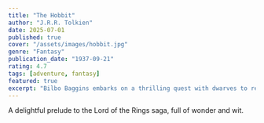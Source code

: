 ```yaml
---
title: "The Hobbit"
author: "J.R.R. Tolkien"
date: 2025-07-01
published: true
cover: "/assets/images/hobbit.jpg"
genre: "Fantasy"
publication_date: "1937-09-21"
rating: 4.7
tags: [adventure, fantasy]
featured: true
excerpt: "Bilbo Baggins embarks on a thrilling quest with dwarves to reclaim their homeland."
---
```

A delightful prelude to the Lord of the Rings saga, full of wonder and wit.
